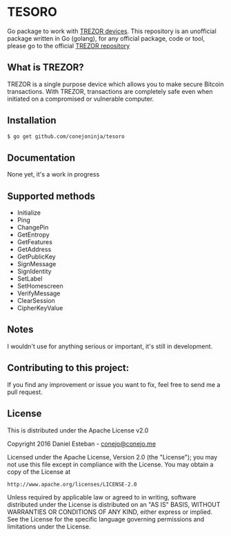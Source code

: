 TESORO
======
Go package to work with [TREZOR devices](http://bitcointrezor.com/). This repository is an unofficial package written in Go (golang), for any official package, code or tool, please go to the official [TREZOR repository](https://github.com/trezor)

## What is TREZOR?

TREZOR is a single purpose device which allows you to make secure Bitcoin transactions. With TREZOR, transactions are completely safe even when initiated on a compromised or vulnerable computer.


## Installation
```bash
$ go get github.com/conejoninja/tesoro
```

## Documentation
None yet, it's a work in progress

## Supported methods
* Initialize
* Ping
* ChangePin
* GetEntropy
* GetFeatures
* GetAddress
* GetPublicKey
* SignMessage
* SignIdentity
* SetLabel
* SetHomescreen
* VerifyMessage
* ClearSession
* CipherKeyValue

## Notes
I wouldn't use for anything serious or important, it's still in development.  

## Contributing to this project:

If you find any improvement or issue you want to fix, feel free to send me a pull request.

## License

This is distributed under the Apache License v2.0

Copyright 2016 Daniel Esteban  -  conejo@conejo.me

Licensed under the Apache License, Version 2.0 (the "License");
you may not use this file except in compliance with the License.
You may obtain a copy of the License at

    http://www.apache.org/licenses/LICENSE-2.0

Unless required by applicable law or agreed to in writing, software
distributed under the License is distributed on an "AS IS" BASIS,
WITHOUT WARRANTIES OR CONDITIONS OF ANY KIND, either express or implied.
See the License for the specific language governing permissions and
limitations under the License.

